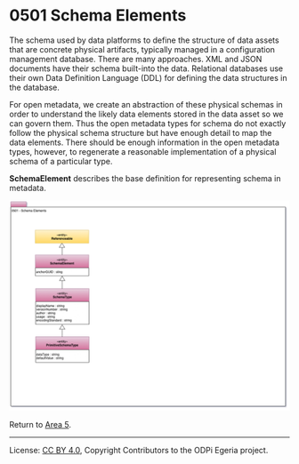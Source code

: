 <!-- SPDX-License-Identifier: CC-BY-4.0 -->
<!-- Copyright Contributors to the ODPi Egeria project. -->

# 0501 Schema Elements

The schema used by data platforms to define the structure of data assets that are concrete physical
artifacts, typically managed in a configuration management database.  There are many approaches.
XML and JSON documents have their schema built-into the data.
Relational databases use their own Data Definition Language (DDL) for defining the data structures in the database.  

For open metadata, we create an abstraction of these physical
schemas in order to understand the likely data elements stored
in the data asset so we can govern them.
Thus the open metadata types for schema do not exactly
follow the physical schema structure but have enough detail
to map the data elements.
There should be enough information in the open metadata types, however,
to regenerate a reasonable implementation of a physical schema
of a particular type.

**SchemaElement** describes the base definition for representing
schema in metadata.

![UML](0501-Schema-Elements.png)


Return to [Area 5](Area-5-models.md).

----
License: [CC BY 4.0](https://creativecommons.org/licenses/by/4.0/),
Copyright Contributors to the ODPi Egeria project.
